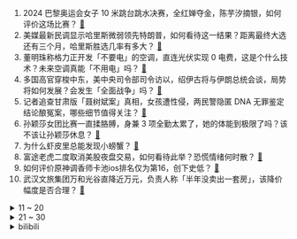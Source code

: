 1. 2024 巴黎奥运会女子 10 米跳台跳水决赛，全红婵夺金，陈芋汐摘银，如何评价这场比赛？ [:link:](https://www.zhihu.com/question/663536089)
2. 美媒最新民调显示哈里斯微弱领先特朗普，如何看待这一结果？距离最终大选还有三个月，哈里斯胜选几率有多大？ [:link:](https://www.zhihu.com/question/663520721)
3. 董明珠称格力正开发「不要电」的空调，直连光伏实现 0 电费，这是个什么技术？未来空调真能「不用电」吗？ [:link:](https://www.zhihu.com/question/663597365)
4. 多国高官穿梭中东，美中央司令部司令访以，绍伊古将与伊朗总统会谈，局势将如何发展？会发生「全面战争」吗？ [:link:](https://www.zhihu.com/question/663575895)
5. 记者追查甘肃版「聂树斌案」真相，女孩遭性侵，两民警隐匿 DNA 无罪鉴定结论酿冤案，哪些细节值得关注？ [:link:](https://www.zhihu.com/question/663576854)
6. 孙颖莎女团比赛一直揉胳膊，身兼 3 项全勤太累了，她的体能到极限了吗？该不该让孙颖莎休息？ [:link:](https://www.zhihu.com/question/663540996)
7. 为什么虾皮里总能发现小螃蟹？ [:link:](https://www.zhihu.com/question/661029540)
8. 富途老虎二度取消美股夜盘交易，如何看待此举？恐慌情绪何时散？ [:link:](https://www.zhihu.com/question/663603641)
9. 如何评价原神调香师卡池ios排名仅为第16，创下史低？ [:link:](https://www.zhihu.com/question/663629418)
10. 武汉文旅集团万和光谷直降近万元，负责人称「半年没卖出一套房」，该降价幅度是否合理？ [:link:](https://www.zhihu.com/question/663420732)
<details>
<summary>11 ~ 20</summary>

11. 乒乓球女单决赛结束后，一女子诋毁运动员和教练员被刑拘，起到哪些警示作用？ [:link:](https://www.zhihu.com/question/663622902)
12. 下属单位一干部袁某某多次发布不当言论引众怒，国家体育总局对其开展调查，如何看待这一事件？ [:link:](https://www.zhihu.com/question/663593472)
13. 适合七夕发的文案有哪些？ [:link:](https://www.zhihu.com/question/663497062)
14. 华为与北汽合作的享界 S9 发布，39.98 万起，余承东称多方面超越传统豪华车，如何评价这款车？ [:link:](https://www.zhihu.com/question/663604536)
15. 湖南航空全面推行乘务员穿平底鞋执行航班，「空姐上班不再穿高跟鞋」，如何解读？会有更多航司跟进吗？ [:link:](https://www.zhihu.com/question/663576128)
16. 潘展乐拿下巴黎奥运会自由泳 100 米和 4x100 米混合泳接力金牌，其在泳坛贡献会不会赶超孙杨? [:link:](https://www.zhihu.com/question/663195415)
17. 郑钦文已手握四千万代言，夺冠后预计收入破亿，为什么网球运动员商业价值如此之高？ [:link:](https://www.zhihu.com/question/663597761)
18. 2024 巴黎奥运会，随着国女排 2:3 土耳其，遗憾止步八强，三大球已经全部出局，未来如何发展？ [:link:](https://www.zhihu.com/question/663605567)
19. 为啥我感觉白人饭很好吃？ [:link:](https://www.zhihu.com/question/638698784)
20. 因工人素质、基础设施问题，富士康从印度越南「回归」中国内地，如何评价富士康这一调整？ [:link:](https://www.zhihu.com/question/663509002)
</details>
<details>
<summary>21 ~ 30</summary>

21. 控股企业总经理开除员工称「法律无所谓」，超威集团通报，此事暴露出哪些问题？如何从法律角度解读？ [:link:](https://www.zhihu.com/question/663571137)
22. 谢震业退出奥运会 200 米，因赛程安排交叉时间紧凑，全力保障接力，如何评价他的选择？ [:link:](https://www.zhihu.com/question/663523086)
23. 如何评价2024年8月米哈游《原神》艾梅莉埃传说任务《香氛瓶之章》？ [:link:](https://www.zhihu.com/question/661819218)
24. 哈里斯正式获得民主党总统候选人提名，她的竞选搭档可能是谁？竞选前景如何？ [:link:](https://www.zhihu.com/question/663583481)
25. 全红婵的实力究竟怎么样？ [:link:](https://www.zhihu.com/question/624560507)
26. 有没有哪一刻，脑子“轰”的一下就清醒了? [:link:](https://www.zhihu.com/question/429083755)
27. 韩国女羽选手安洗莹称「对韩国队失望」，曾想在奥运前退役，如何评价她的言论？她与国家队间的矛盾因何而起？ [:link:](https://www.zhihu.com/question/663570807)
28. 说一部最让你意难平的电影？ [:link:](https://www.zhihu.com/question/643242581)
29. 说出最能带动你情绪的一句话？ [:link:](https://www.zhihu.com/question/663455922)
30. 华为智慧屏 S5 Pro 新品首次搭载华为灵犀指向遥控，精准交互对智能电视来说有多重要？ [:link:](https://www.zhihu.com/question/663573862)
</details><details>
<summary>bilibili</summary>

</details>